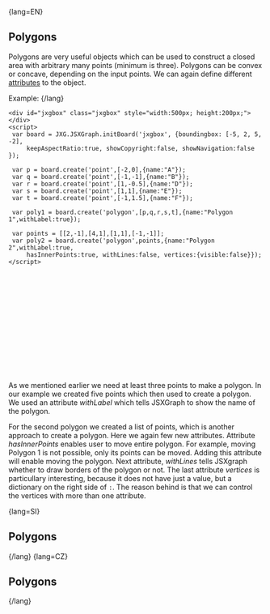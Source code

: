 {lang=EN}
## Polygons

Polygons are very useful objects which can be used to construct a closed area with arbitrary many points (minimum is three). 
Polygons can be convex or concave, depending on the input points. We can again define different [attributes](https://jsxgraph.uni-bayreuth.de/docs/symbols/Polygon.html)
to the object.

Example:
{/lang}

```JS
<div id="jxgbox" class="jxgbox" style="width:500px; height:200px;"></div>
<script>
 var board = JXG.JSXGraph.initBoard('jxgbox', {boundingbox: [-5, 2, 5, -2],
     keepAspectRatio:true, showCopyright:false, showNavigation:false });

 var p = board.create('point',[-2,0],{name:"A"});
 var q = board.create('point',[-1,-1],{name:"B"});
 var r = board.create('point',[1,-0.5],{name:"D"});
 var s = board.create('point',[1,1],{name:"E"});
 var t = board.create('point',[-1,1.5],{name:"F"});

 var poly1 = board.create('polygon',[p,q,r,s,t],{name:"Polygon 1",withLabel:true});

 var points = [[2,-1],[4,1],[1,1],[-1,-1]];
 var poly2 = board.create('polygon',points,{name:"Polygon 2",withLabel:true,
     hasInnerPoints:true, withLines:false, vertices:{visible:false}});
</script>
```

<div id="jxgbox" class="jxgbox" style="width:500px; height:200px;"></div>
<script>
 var board = JXG.JSXGraph.initBoard('jxgbox', {boundingbox: [-5, 2, 5, -2],keepAspectRatio:true, showCopyright:false, showNavigation:false });
 var p = board.create('point',[-2,0],{name:"A"});
 var q = board.create('point',[-1,-1],{name:"B"});
 var r = board.create('point',[1,-0.5],{name:"D"});
 var s = board.create('point',[1,1],{name:"E"});
 var t = board.create('point',[-1,1.5],{name:"F"});
 var poly1 = board.create('polygon',[p,q,r,s,t],{name:"Polygon 1",withLabel:true});
 var points = [[2,-1],[4,1],[1,1],[-1,-1]];
 var poly2 = board.create('polygon',points,{name:"Polygon 2",withLabel:true,hasInnerPoints:true, withLines:false, vertices:{visible:false}});
</script>

As we mentioned earlier we need at least three points to make a polygon. In our example we created five points which then used
to create a polygon. We used an attribute _withLabel_ which tells JSXGraph to show the name of the polygon. 

For the second polygon we created a list of points, which is another approach to create a polygon. Here we again few new 
attributes. Attribute _hasInnerPoints_ enables user to move entire polygon. For example, moving Polygon 1 is not possible,
only its points can be moved. Adding this attribute will enable moving the polygon. 
Next attribute, _withLines_ tells JSXgraph whether to draw borders of the polygon or not. The last attribute _vertices_ is
particullary interesting, because it does not have just a value, but a dictionary on the right side of `:`. The reason behind
is that we can control the vertices with more than one attribute.



{lang=SI}
## Polygons
{/lang}
{lang=CZ}
## Polygons
{/lang}
